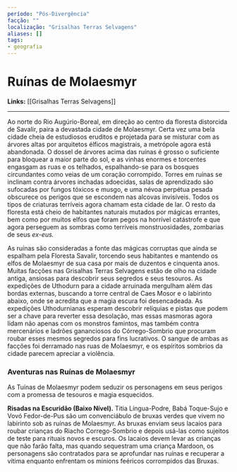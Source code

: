 ```yaml
---
período: "Pós-Divergência"
facção: ""
localização: "Grisalhas Terras Selvagens"
aliases: []
tags:
- geografia
---
```


# **Ruínas de Molaesmyr**

**Links:** [[Grisalhas Terras Selvagens]]

---
Ao norte do Rio Augúrio-Boreal, em direção ao centro da floresta distorcida de Savalir, paira a devastada cidade de Molaesmyr. Certa vez uma bela cidade cheia de estudiosos eruditos e projetada para se misturar com as árvores altas por arquitetos élficos magistrais, a metrópole agora está abandonada. O dossel de árvores acima das ruínas é grosso o suficiente para bloquear a maior parte do sol, e as vinhas enormes e torcentes engasgam as ruas e os telhados, espalhando-se para os bosques circundantes como veias de um coração corrompido. Torres em ruínas se inclinam contra árvores inchadas adoecidas, salas de aprendizado são sufocadas por fungos tóxicos e musgo, e uma névoa perpétua pesada obscurece os perigos que se escondem nas alcovas invisíveis. Todos os tipos de criaturas terríveis agora chamam esta cidade de lar. O resto da floresta está cheio de habitantes naturais mutados por mágicas errantes, bem como por muitos elfos que foram pegos na horrível catástrofe e que agora perseguem as sombras como terríveis monstruosidades, zombarias de seus *ex-eus.*

As ruínas são consideradas a fonte das mágicas corruptas que ainda se espalham pela Floresta Savalir, torcendo seus habitantes e mantendo os elfos de Molaesmyr de sua casa por mais de duzentos e cinquenta anos. Muitas facções nas Grisalhas Terras Selvagens estão de olho na cidade antiga, ansiosas para descobrir seus segredos e seus tesouros. As expedições de Uthodurn para a cidade arruinada mergulham além das bordas externas, buscando a torre central de Caes Mosor e o labirinto abaixo, onde se acredita que a magia escura foi desencadeada. As expedições Uthodurnianas esperam descobrir relíquias e pistas que podem ser a chave para reverter essa desolação, mas essas masmoras agora lidam não apenas com os monstros famintos, mas também contra mercenários e ladrões gananciosos do Córrego-Sombrio que procuram roubar esses mesmos segredos para fins lucrativos. O sangue de ambas as facções foi derramado nas ruas de Molaesmyr, e os espíritos sombrios da cidade parecem apreciar a violência.

### **Aventuras nas Ruínas de Molaesmyr**
As Tuínas de Molaesmyr podem seduzir os personagens em seus perigos com a promessa de tesouros e magia esquecidos.

**Risadas na Escuridão (Baixo Nível).** Titia Língua-Podre, Babá Toque-Sujo e Vovó Fedor-de-Pus  são um convenciábulo de bruxas verdes que vivem no labirinto sob as ruínas de Molaesmyr. As bruxas enviam seus lacaios para roubar crianças do Riacho Corrego-Sombrio e depois usá-las como sujeitos de teste para rituais novos e escuros. Os lacaios devem levar as crianças que não farão falta, mas quando sequestram uma criança Mardoon, os personagens são contratados para se aprofundar nas ruínas e recuperar a vítima enquanto enfrentam os minions feéricos corrompidos das Bruxas.